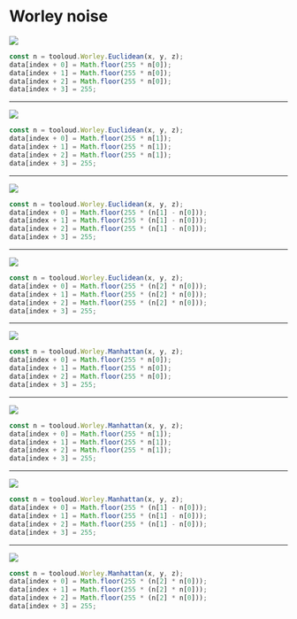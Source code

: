 # Worley noise

![](/examples/Worley/img/e1.png)

```javascript
const n = tooloud.Worley.Euclidean(x, y, z);
data[index + 0] = Math.floor(255 * n[0]);
data[index + 1] = Math.floor(255 * n[0]);
data[index + 2] = Math.floor(255 * n[0]);
data[index + 3] = 255;
```

---

![](/examples/Worley/img/e2.png)

```javascript
const n = tooloud.Worley.Euclidean(x, y, z);
data[index + 0] = Math.floor(255 * n[1]);
data[index + 1] = Math.floor(255 * n[1]);
data[index + 2] = Math.floor(255 * n[1]);
data[index + 3] = 255;
```

---

![](/examples/Worley/img/e3.png)

```javascript
const n = tooloud.Worley.Euclidean(x, y, z);
data[index + 0] = Math.floor(255 * (n[1] - n[0]));
data[index + 1] = Math.floor(255 * (n[1] - n[0]));
data[index + 2] = Math.floor(255 * (n[1] - n[0]));
data[index + 3] = 255;
```

---

![](/examples/Worley/img/e4.png)

```javascript
const n = tooloud.Worley.Euclidean(x, y, z);
data[index + 0] = Math.floor(255 * (n[2] * n[0]));
data[index + 1] = Math.floor(255 * (n[2] * n[0]));
data[index + 2] = Math.floor(255 * (n[2] * n[0]));
data[index + 3] = 255;
```

---

![](/examples/Worley/img/m1.png)

```javascript
const n = tooloud.Worley.Manhattan(x, y, z);
data[index + 0] = Math.floor(255 * n[0]);
data[index + 1] = Math.floor(255 * n[0]);
data[index + 2] = Math.floor(255 * n[0]);
data[index + 3] = 255;
```

---

![](/examples/Worley/img/m2.png)

```javascript
const n = tooloud.Worley.Manhattan(x, y, z);
data[index + 0] = Math.floor(255 * n[1]);
data[index + 1] = Math.floor(255 * n[1]);
data[index + 2] = Math.floor(255 * n[1]);
data[index + 3] = 255;
```

---

![](/examples/Worley/img/m3.png)

```javascript
const n = tooloud.Worley.Manhattan(x, y, z);
data[index + 0] = Math.floor(255 * (n[1] - n[0]));
data[index + 1] = Math.floor(255 * (n[1] - n[0]));
data[index + 2] = Math.floor(255 * (n[1] - n[0]));
data[index + 3] = 255;
```

---

![](/examples/Worley/img/m4.png)

```javascript
const n = tooloud.Worley.Manhattan(x, y, z);
data[index + 0] = Math.floor(255 * (n[2] * n[0]));
data[index + 1] = Math.floor(255 * (n[2] * n[0]));
data[index + 2] = Math.floor(255 * (n[2] * n[0]));
data[index + 3] = 255;
```
